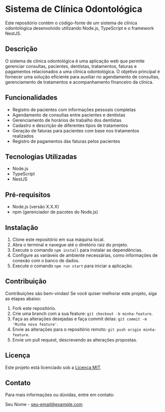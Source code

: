 # Sistema de Clínica Odontológica

Este repositório contém o código-fonte de um sistema de clínica odontológica desenvolvido utilizando Node.js, TypeScript e o framework NestJS.

## Descrição

O sistema de clínica odontológica é uma aplicação web que permite gerenciar consultas, pacientes, dentistas, tratamentos, faturas e pagamentos relacionados a uma clínica odontológica. O objetivo principal é fornecer uma solução eficiente para auxiliar no agendamento de consultas, gerenciamento de tratamentos e acompanhamento financeiro da clínica.

## Funcionalidades

- Registro de pacientes com informações pessoais completas
- Agendamento de consultas entre pacientes e dentistas
- Gerenciamento de horários de trabalho dos dentistas
- Cadastro e descrição de diferentes tipos de tratamentos
- Geração de faturas para pacientes com base nos tratamentos realizados
- Registro de pagamentos das faturas pelos pacientes

## Tecnologias Utilizadas

- Node.js
- TypeScript
- NestJS

## Pré-requisitos

- Node.js (versão X.X.X)
- npm (gerenciador de pacotes do Node.js)

## Instalação

1. Clone este repositório em sua máquina local.
2. Abra o terminal e navegue até o diretório raiz do projeto.
3. Execute o comando `npm install` para instalar as dependências.
4. Configure as variáveis de ambiente necessárias, como informações de conexão com o banco de dados.
5. Execute o comando `npm run start` para iniciar a aplicação.

## Contribuição

Contribuições são bem-vindas! Se você quiser melhorar este projeto, siga as etapas abaixo:

1. Fork este repositório.
2. Crie uma branch com a sua feature: `git checkout -b minha-feature`.
3. Faça as alterações desejadas e faça commit delas: `git commit -m 'Minha nova feature'`.
4. Envie as alterações para o repositório remoto: `git push origin minha-feature`.
5. Envie um pull request, descrevendo as alterações propostas.

## Licença

Este projeto está licenciado sob a [Licença MIT](https://opensource.org/licenses/MIT).

## Contato

Para mais informações ou dúvidas, entre em contato:

Seu Nome - [seu-email@example.com](mailto:seu-email@example.com)
